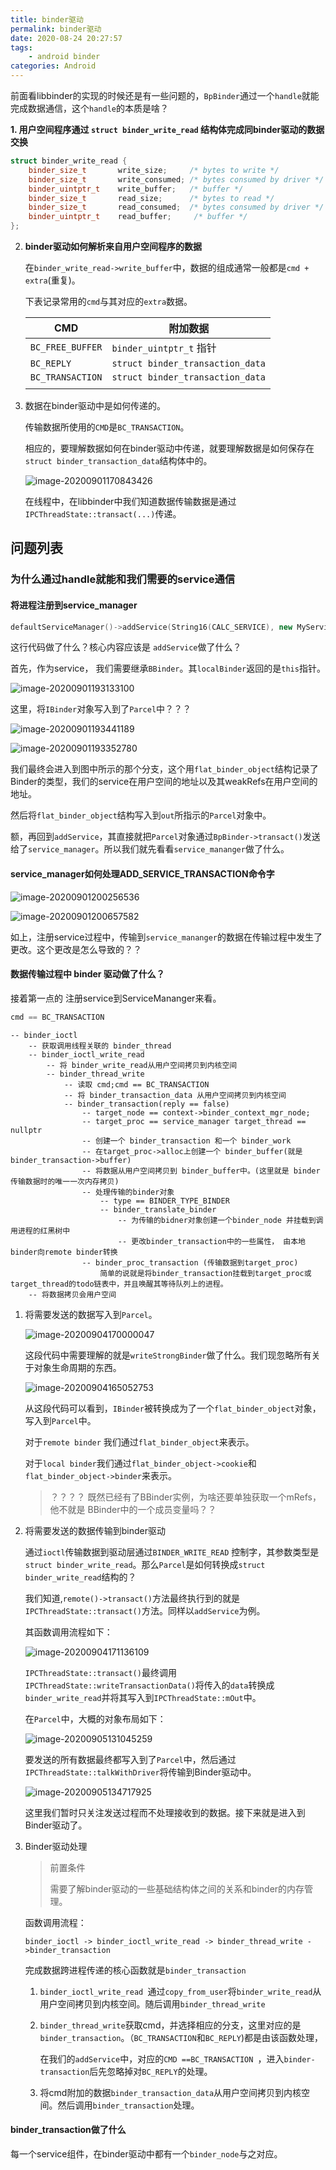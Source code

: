 ```yaml
---
title: binder驱动
permalink: binder驱动
date: 2020-08-24 20:27:57
tags: 
	- android binder
categories: Android
---
```


前面看libbinder的实现的时候还是有一些问题的，`BpBinder`通过一个`handle`就能完成数据通信，这个`handle`的本质是啥？





**1. 用户空间程序通过 `struct binder_write_read` 结构体完成同binder驱动的数据交换**

```c++
struct binder_write_read {
	binder_size_t		write_size;		/* bytes to write */
	binder_size_t		write_consumed;	/* bytes consumed by driver */
	binder_uintptr_t	write_buffer;	/* buffer */
	binder_size_t		read_size;		/* bytes to read */
	binder_size_t		read_consumed;	/* bytes consumed by driver */
	binder_uintptr_t	read_buffer;     /* buffer */
};
```

2. **binder驱动如何解析来自用户空间程序的数据**

   在`binder_write_read->write_buffer`中，数据的组成通常一般都是`cmd + extra`(重复)。

   下表记录常用的`cmd`与其对应的`extra`数据。

   | CMD              | 附加数据                         |
   | ---------------- | -------------------------------- |
   | `BC_FREE_BUFFER` | `binder_uintptr_t`  指针         |
   | `BC_REPLY`       | `struct binder_transaction_data` |
   | `BC_TRANSACTION` | `struct binder_transaction_data` |
   |                  |                                  |
   
   



3. 数据在binder驱动中是如何传递的。

   传输数据所使用的`CMD`是`BC_TRANSACTION`。

   相应的，要理解数据如何在binder驱动中传递，就要理解数据是如何保存在`struct binder_transaction_data`结构体中的。

   

   ![image-20200901170843426](images/2020-08-binder驱动/image-20200901170843426.png)

   

   

   

   

   在线程中，在libbinder中我们知道数据传输数据是通过`IPCThreadState::transact(...)`传递。

   

   



## 问题列表



### 为什么通过handle就能和我们需要的service通信

#### 将进程注册到service_manager

```c++
defaultServiceManager()->addService(String16(CALC_SERVICE), new MyService);
```

这行代码做了什么？核心内容应该是 `addService`做了什么？

首先，作为service， 我们需要继承`BBinder`。其`localBinder`返回的是`this`指针。

![image-20200901193133100](images/2020-08-binder驱动/image-20200901193133100.png)

这里，将`IBinder`对象写入到了`Parcel`中？？？

![image-20200901193441189](images/2020-08-binder驱动/image-20200901193441189.png)

![image-20200901193352780](images/2020-08-binder驱动/image-20200901193352780.png)

我们最终会进入到图中所示的那个分支，这个用`flat_binder_object`结构记录了Binder的类型，我们的service在用户空间的地址以及其weakRefs在用户空间的地址。

然后将`flat_binder_object`结构写入到`out`所指示的`Parcel`对象中。

额，再回到`addService`，其直接就把`Parcel`对象通过`BpBinder->transact()`发送给了`service_manager`。所以我们就先看看`service_mananger`做了什么。



#### service_manager如何处理ADD_SERVICE_TRANSACTION命令字

![image-20200901200256536](images/2020-08-binder驱动/image-20200901200256536.png)

![image-20200901200657582](images/2020-08-binder驱动/image-20200901200657582.png)

如上，注册service过程中，传输到`service_mananger`的数据在传输过程中发生了更改。这个更改是怎么导致的？？



#### 数据传输过程中 binder 驱动做了什么？

接着第一点的 注册service到ServiceMananger来看。

```c++
cmd == BC_TRANSACTION
```

```shell
-- binder_ioctl
	-- 获取调用线程关联的 binder_thread
	-- binder_ioctl_write_read
		-- 将 binder_write_read从用户空间拷贝到内核空间
		-- binder_thread_write
			-- 读取 cmd;cmd == BC_TRANSACTION
			-- 将 binder_transaction_data 从用户空间拷贝到内核空间
			-- binder_transaction(reply == false)
				-- target_node == context->binder_context_mgr_node;
				-- target_proc == service_manager target_thread == nullptr
				-- 创建一个 binder_transaction 和一个 binder_work
				-- 在target_proc->alloc上创建一个 binder_buffer(就是binder_transaction->buffer)
				-- 将数据从用户空间拷贝到 binder_buffer中。(这里就是 binder 传输数据时的唯一一次内存拷贝)
				-- 处理传输的binder对象
					-- type == BINDER_TYPE_BINDER
					-- binder_translate_binder
						-- 为传输的bidner对象创建一个binder_node 并挂载到调用进程的红黑树中
						-- 更改binder_transaction中的一些属性， 由本地binder向remote binder转换
				-- binder_proc_transaction (传输数据到target_proc)
					简单的说就是将binder_transaction挂载到target_proc或target_thread的todo链表中，并且唤醒其等待队列上的进程。
	-- 将数据拷贝会用户空间
```





1. 将需要发送的数据写入到`Parcel`。

      ![image-20200904170000047](images/2020-08-binder驱动/image-20200904170000047.png)

	这段代码中需要理解的就是`writeStrongBinder`做了什么。我们现忽略所有关于对象生命周期的东西。

      ![image-20200904165052753](images/2020-08-binder驱动/image-20200904165052753.png)
      
        	
      
      从这段代码可以看到，`IBinder`被转换成为了一个`flat_binder_object`对象，写入到`Parcel`中。
      
      对于`remote binder` 我们通过`flat_binder_object`来表示。
      
      对于`local binder`我们通过`flat_binder_object->cookie`和`flat_binder_object->binder`来表示。
      
      > ？？？？ 既然已经有了BBinder实例，为啥还要单独获取一个mRefs，他不就是 BBinder中的一个成员变量吗？？

 


  2. 将需要发送的数据传输到binder驱动

      通过`ioctl`传输数据到驱动层通过`BINDER_WRITE_READ` 控制字，其参数类型是`struct binder_write_read`。那么`Parcel`是如何转换成`struct binder_write_read`结构的？

     我们知道,`remote()->transact()`方法最终执行到的就是`IPCThreadState::transact()`方法。同样以`addService`为例。

     其函数调用流程如下：

     ![image-20200904171136109](images/2020-08-binder驱动/image-20200904171136109.png)

     `IPCThreadState::transact()`最终调用`IPCThreadState::writeTransactionData()`将传入的`data`转换成`binder_write_read`并将其写入到`IPCThreadState::mOut`中。

     在`Parcel`中，大概的对象布局如下：

     ![image-20200905131045259](images/2020-08-binder驱动/image-20200905131045259.png)

     

     要发送的所有数据最终都写入到了`Parcel`中，然后通过`IPCThreadState::talkWithDriver`将传输到Binder驱动中。

     ![image-20200905134717925](images/2020-08-binder驱动/image-20200905134717925.png)

     这里我们暂时只关注发送过程而不处理接收到的数据。接下来就是进入到Binder驱动了。

  3. Binder驱动处理

     

     >  前置条件
     >
     > 需要了解binder驱动的一些基础结构体之间的关系和binder的内存管理。

     函数调用流程：

     `binder_ioctl -> binder_ioctl_write_read -> binder_thread_write ->binder_transaction` 

     完成数据跨进程传递的核心函数就是`binder_transaction`

      1. `binder_ioctl_write_read `通过`copy_from_user`将`binder_write_read`从用户空间拷贝到内核空间。随后调用`binder_thread_write`

      2. `binder_thread_write`获取cmd，并选择相应的分支，这里对应的是`binder_transaction`。（`BC_TRANSACTION`和`BC_REPLY`)都是由该函数处理，

         在我们的`addService`中，对应的`CMD ==BC_TRANSACTION `，进入`binder-transaction`后先忽略掉对`BC_REPLY`的处理。

      3. 将cmd附加的数据`binder_transaction_data`从用户空间拷贝到内核空间。然后调用`binder_transaction`处理。



#### binder_transaction做了什么

每一个service组件，在binder驱动中都有一个`binder_node`与之对应。

